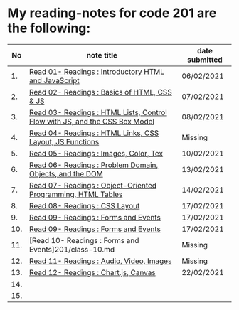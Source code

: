 # My reading-notes for code 201 are the following: 



|No|note title|date submitted|
|--|----------|----|
|1.| [Read 01- Readings : Introductory HTML and JavaScript](201/class-01.md)|06/02/2021|
|2.| [Read 02- Readings : Basics of HTML, CSS & JS](201/class-02.md)|07/02/2021|
|3.| [Read 03- Readings : HTML Lists, Control Flow with JS, and the CSS Box Model](201/class-03.md)|08/02/2021|
|4.| [Read 04- Readings : HTML Links, CSS Layout, JS Functions](201/class-04.md)|   Missing       |
|5.| [Read 05- Readings : Images, Color, Tex](201/class-05.md)|10/02/2021|
|6.| [Read 06- Readings : Problem Domain, Objects, and the DOM](201/class-06.md)|13/02/2021|
|7.| [Read 07- Readings : Object-Oriented Programming, HTML Tables](201/class-07.md)|14/02/2021|
|8.| [Read 08- Readings : CSS Layout](201/class-08.md)|17/02/2021|
|9.| [Read 09- Readings : Forms and Events](201/class-09.md)|17/02/2021|
|10.|[Read 09- Readings : Forms and Events](201/class-09.md)|17/02/2021|
|11.|[Read 10- Readings : Forms and Events]201/class-10.md|Missing|
|12.|[Read 11- Readings : Audio, Video, Images](201/class-11.md)|Missing|
|13.|[Read 12- Readings : Chart.js, Canvas](201/class-12.md)|22/02/2021|
|14.|                                              |          |
|15.|                                              |          |